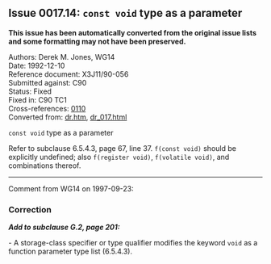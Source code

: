 ## Issue 0017.14: `const void` type as a parameter

**This issue has been automatically converted from the original issue lists and some formatting may not have been preserved.**

Authors: Derek M. Jones, WG14  
Date: 1992-12-10  
Reference document: X3J11/90-056  
Submitted against: C90  
Status: Fixed  
Fixed in: C90 TC1  
Cross-references: [0110](issue0110.md)  
Converted from: [dr.htm](https://www.open-std.org/jtc1/sc22/wg14/www/docs/dr.htm), [dr_017.html](https://www.open-std.org/jtc1/sc22/wg14/www/docs/dr_017.html)

`const void` type as a parameter

Refer to subclause 6.5.4.3, page 67, line 37\. `f(const void)` should be
explicitly undefined; also `f(register void)`, `f(volatile void)`, and
combinations thereof.

---

Comment from WG14 on 1997-09-23:

### Correction

***Add to subclause G.2, page 201:***

\- A storage-class specifier or type qualifier modifies the keyword `void` as a
function parameter type list (6.5.4.3).
